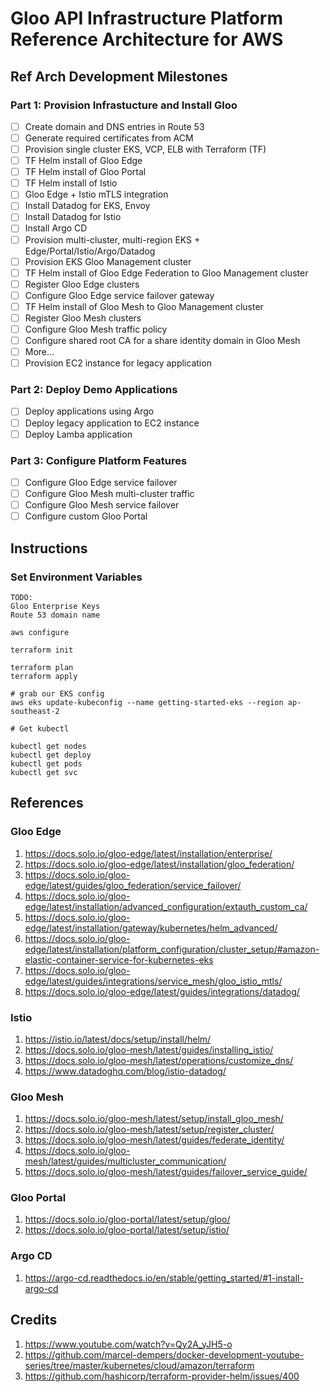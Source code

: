# Gloo API Infrastructure Platform Reference Architecture for AWS

## Ref Arch Development Milestones

### Part 1: Provision Infrastucture and Install Gloo

- [ ] Create domain and DNS entries in Route 53
- [ ] Generate required certificates from ACM
- [ ] Provision single cluster EKS, VCP, ELB with Terraform (TF)
- [ ] TF Helm install of Gloo Edge
- [ ] TF Helm install of Gloo Portal
- [ ] TF Helm install of Istio
- [ ] Gloo Edge + Istio mTLS integration
- [ ] Install Datadog for EKS, Envoy
- [ ] Install Datadog for Istio
- [ ] Install Argo CD
- [ ] Provision multi-cluster, multi-region EKS + Edge/Portal/Istio/Argo/Datadog
- [ ] Provision EKS Gloo Management cluster
- [ ] TF Helm install of Gloo Edge Federation to Gloo Management cluster
- [ ] Register Gloo Edge clusters
- [ ] Configure Gloo Edge service failover gateway
- [ ] TF Helm install of Gloo Mesh to Gloo Management cluster
- [ ] Register Gloo Mesh clusters
- [ ] Configure Gloo Mesh traffic policy
- [ ] Configure shared root CA for a share identity domain in Gloo Mesh
- [ ] More...
- [ ] Provision EC2 instance for legacy application

### Part 2: Deploy Demo Applications

- [ ] Deploy applications using Argo
- [ ] Deploy legacy application to EC2 instance
- [ ] Deploy Lamba application

### Part 3: Configure Platform Features

- [ ] Configure Gloo Edge service failover
- [ ] Configure Gloo Mesh multi-cluster traffic
- [ ] Configure Gloo Mesh service failover
- [ ] Configure custom Gloo Portal

## Instructions

### Set Environment Variables

```
TODO:
Gloo Enterprise Keys
Route 53 domain name
```


```
aws configure
```


```
terraform init

terraform plan
terraform apply
```

```
# grab our EKS config
aws eks update-kubeconfig --name getting-started-eks --region ap-southeast-2

# Get kubectl

kubectl get nodes
kubectl get deploy
kubectl get pods
kubectl get svc
```

## References

### Gloo Edge

1. https://docs.solo.io/gloo-edge/latest/installation/enterprise/
1. https://docs.solo.io/gloo-edge/latest/installation/gloo_federation/
1. https://docs.solo.io/gloo-edge/latest/guides/gloo_federation/service_failover/
1. https://docs.solo.io/gloo-edge/latest/installation/advanced_configuration/extauth_custom_ca/
1. https://docs.solo.io/gloo-edge/latest/installation/gateway/kubernetes/helm_advanced/
1. https://docs.solo.io/gloo-edge/latest/installation/platform_configuration/cluster_setup/#amazon-elastic-container-service-for-kubernetes-eks
1. https://docs.solo.io/gloo-edge/latest/guides/integrations/service_mesh/gloo_istio_mtls/
1. https://docs.solo.io/gloo-edge/latest/guides/integrations/datadog/

### Istio

1. https://istio.io/latest/docs/setup/install/helm/
1. https://docs.solo.io/gloo-mesh/latest/guides/installing_istio/
1. https://docs.solo.io/gloo-mesh/latest/operations/customize_dns/
1. https://www.datadoghq.com/blog/istio-datadog/

### Gloo Mesh

1. https://docs.solo.io/gloo-mesh/latest/setup/install_gloo_mesh/
1. https://docs.solo.io/gloo-mesh/latest/setup/register_cluster/
1. https://docs.solo.io/gloo-mesh/latest/guides/federate_identity/
1. https://docs.solo.io/gloo-mesh/latest/guides/multicluster_communication/
1. https://docs.solo.io/gloo-mesh/latest/guides/failover_service_guide/


### Gloo Portal

1. https://docs.solo.io/gloo-portal/latest/setup/gloo/
1. https://docs.solo.io/gloo-portal/latest/setup/istio/

### Argo CD

1. https://argo-cd.readthedocs.io/en/stable/getting_started/#1-install-argo-cd


## Credits

1. https://www.youtube.com/watch?v=Qy2A_yJH5-o
1. https://github.com/marcel-dempers/docker-development-youtube-series/tree/master/kubernetes/cloud/amazon/terraform
1. https://github.com/hashicorp/terraform-provider-helm/issues/400
